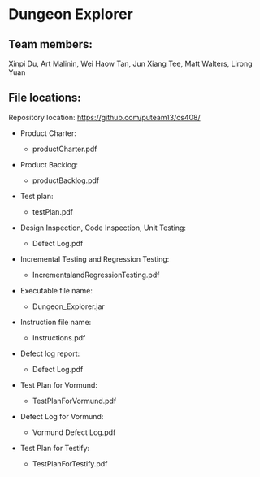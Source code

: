 Dungeon Explorer
================

Team members:
-------------
Xinpi Du, Art Malinin, Wei Haow Tan, Jun Xiang Tee, Matt Walters, Lirong Yuan

File locations:
---------------

Repository location:
https://github.com/puteam13/cs408/

* Product Charter:
  * productCharter.pdf

* Product Backlog:
  * productBacklog.pdf

* Test plan:
  * testPlan.pdf

* Design Inspection, Code Inspection, Unit Testing:
  * Defect Log.pdf

* Incremental Testing and Regression Testing:
  * IncrementalandRegressionTesting.pdf

* Executable file name:
  * Dungeon_Explorer.jar

* Instruction file name:
  * Instructions.pdf

* Defect log report:
  * Defect Log.pdf

* Test Plan for Vormund:
  * TestPlanForVormund.pdf

* Defect Log for Vormund:
  * Vormund Defect Log.pdf

* Test Plan for Testify:
  * TestPlanForTestify.pdf

